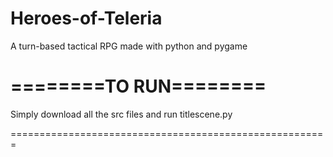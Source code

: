 Heroes-of-Teleria
=================

A turn-based tactical RPG made with python and pygame


========TO RUN========
======================

Simply download all the src files and run titlescene.py

=======================================================
